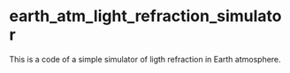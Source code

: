 # earth_atm_light_refraction_simulator
This is a code of a simple simulator of ligth refraction in Earth atmosphere.
